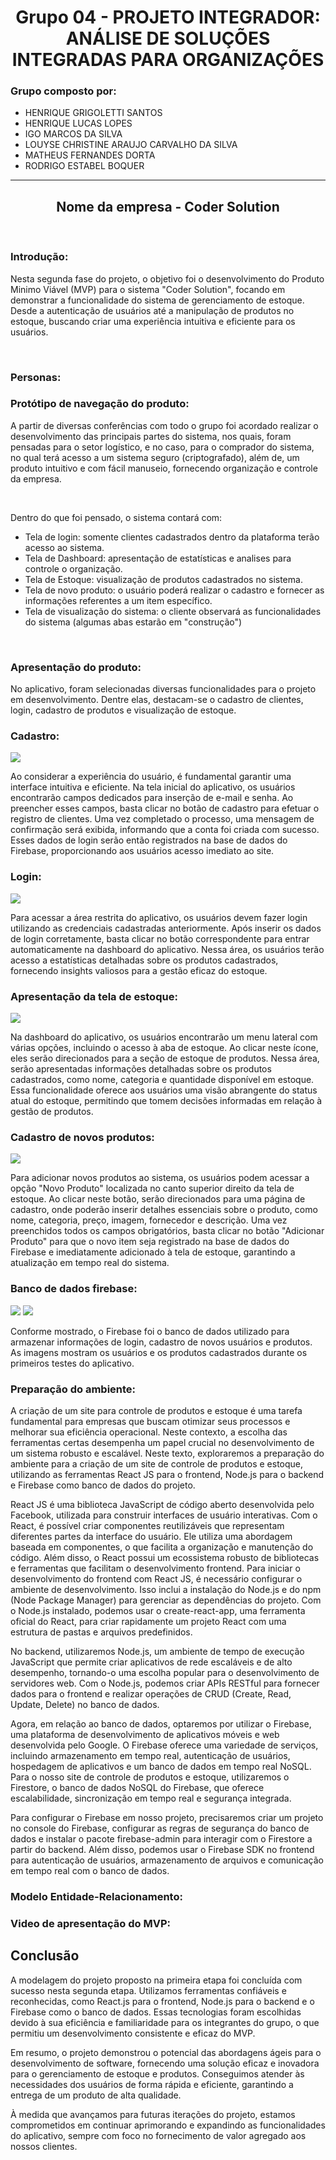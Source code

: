 <h1 align="center">Grupo 04  - PROJETO INTEGRADOR: ANÁLISE DE SOLUÇÕES INTEGRADAS PARA ORGANIZAÇÕES</h1>

<h3>Grupo composto por:</h3>

- HENRIQUE GRIGOLETTI SANTOS
- HENRIQUE LUCAS LOPES
- IGO MARCOS DA SILVA
- LOUYSE CHRISTINE ARAUJO CARVALHO DA SILVA
- MATHEUS FERNANDES DORTA
- RODRIGO ESTABEL BOQUER


***

<h2 align="center">Nome da empresa - Coder Solution</h2>
</br>

<h3 > Introdução: </h3>
<p>Nesta segunda fase do projeto, o objetivo foi o desenvolvimento do Produto Minimo Viável (MVP) para o sistema "Coder Solution", focando em demonstrar a funcionalidade do sistema de gerenciamento de estoque. Desde a autenticação de usuários até a manipulação de produtos no estoque, buscando criar uma experiência intuitiva e eficiente para os usuários.</p>
</br>


<h3>Personas:</h3>

<h3>Protótipo de navegação do produto:</h3>
<p>A partir de diversas conferências com todo o grupo foi acordado realizar o desenvolvimento das principais partes do sistema, nos quais, foram pensadas para o setor logístico, e no caso, para o comprador do sistema, no qual terá acesso a um sistema seguro (criptografado), além de, um produto intuitivo e com fácil manuseio, fornecendo organização e controle da empresa.</p>
 </br>

<p>Dentro do que foi pensado, o sistema contará com: </p>

   - Tela de login: somente clientes cadastrados dentro da plataforma terão acesso ao sistema.
   - Tela de Dashboard: apresentação de estatísticas e analises para controle o organização.
   - Tela de Estoque: visualização de produtos cadastrados no sistema.
   - Tela de novo produto: o usuário poderá realizar o cadastro e fornecer as informações referentes a um item específico.
   - Tela de visualização do sistema: o cliente observará as funcionalidades do sistema (algumas abas estarão em "construção")
</br>

<h3>Apresentação do produto: </h3>
<p>No aplicativo, foram selecionadas diversas funcionalidades para o projeto em desenvolvimento. Dentre elas, destacam-se o cadastro de clientes, login, cadastro de produtos e visualização de estoque. </p>

<h3>Cadastro:</h3> 
<img src="/public/cadastro.gif">
<p>Ao considerar a experiência do usuário, é fundamental garantir uma interface intuitiva e eficiente. Na tela inicial do aplicativo, os usuários encontrarão campos dedicados para inserção de e-mail e senha. Ao preencher esses campos, basta clicar no botão de cadastro para efetuar o registro de clientes. Uma vez completado o processo, uma mensagem de confirmação será exibida, informando que a conta foi criada com sucesso. Esses dados de login serão então registrados na base de dados do Firebase, proporcionando aos usuários acesso imediato ao site.</p>

<h3>Login:</h3>
<img src="/public/login.gif">
<p>Para acessar a área restrita do aplicativo, os usuários devem fazer login utilizando as credenciais cadastradas anteriormente. Após inserir os dados de login corretamente, basta clicar no botão correspondente para entrar automaticamente na dashboard do aplicativo. Nessa área, os usuários terão acesso a estatísticas detalhadas sobre os produtos cadastrados, fornecendo insights valiosos para a gestão eficaz do estoque.</p>

<h3>Apresentação da tela de estoque:</h3>
<img src="/public/tela-produtos.png">
<p>Na dashboard do aplicativo, os usuários encontrarão um menu lateral com várias opções, incluindo o acesso à aba de estoque. Ao clicar neste ícone, eles serão direcionados para a seção de estoque de produtos. Nessa área, serão apresentadas informações detalhadas sobre os produtos cadastrados, como nome, categoria e quantidade disponível em estoque. Essa funcionalidade oferece aos usuários uma visão abrangente do status atual do estoque, permitindo que tomem decisões informadas em relação à gestão de produtos.</p>

<h3>Cadastro de novos produtos:</h3>
<img src="/public/registro.gif">
<p>Para adicionar novos produtos ao sistema, os usuários podem acessar a opção "Novo Produto" localizada no canto superior direito da tela de estoque. Ao clicar neste botão, serão direcionados para uma página de cadastro, onde poderão inserir detalhes essenciais sobre o produto, como nome, categoria, preço, imagem, fornecedor e descrição. Uma vez preenchidos todos os campos obrigatórios, basta clicar no botão "Adicionar Produto" para que o novo item seja registrado na base de dados do Firebase e imediatamente adicionado à tela de estoque, garantindo a atualização em tempo real do sistema.</p>

<h3>Banco de dados firebase:</h3>
<img src="/public/Firebase-bd-login.png">
<img src="/public/Firebase-bd-prod.png">
<p>Conforme mostrado, o Firebase foi o banco de dados utilizado para armazenar informações de login, cadastro de novos usuários e produtos. As imagens mostram os usuários e os produtos cadastrados durante os primeiros testes do aplicativo.</p>

<h3>Preparação do ambiente: </h3>
<p> A criação de um site para controle de produtos e estoque é uma tarefa fundamental para empresas que buscam otimizar seus processos e melhorar sua eficiência operacional. Neste contexto, a escolha das ferramentas certas desempenha um papel crucial no desenvolvimento de um sistema robusto e escalável. Neste texto, exploraremos a preparação do ambiente para a criação de um site de controle de produtos e estoque, utilizando as ferramentas React JS para o frontend, Node.js para o backend e Firebase como banco de dados do projeto. 

React JS é uma biblioteca JavaScript de código aberto desenvolvida pelo Facebook, utilizada para construir interfaces de usuário interativas. Com o React, é possível criar componentes reutilizáveis que representam diferentes partes da interface do usuário. Ele utiliza uma abordagem baseada em componentes, o que facilita a organização e manutenção do código. Além disso, o React possui um ecossistema robusto de bibliotecas e ferramentas que facilitam o desenvolvimento frontend.
Para iniciar o desenvolvimento do frontend com React JS, é necessário configurar o ambiente de desenvolvimento. Isso inclui a instalação do Node.js e do npm (Node Package Manager) para gerenciar as dependências do projeto. Com o Node.js instalado, podemos usar o create-react-app, uma ferramenta oficial do React, para criar rapidamente um projeto React com uma estrutura de pastas e arquivos predefinidos. 

No backend, utilizaremos Node.js, um ambiente de tempo de execução JavaScript que permite criar aplicativos de rede escaláveis e de alto desempenho, tornando-o uma escolha popular para o desenvolvimento de servidores web. Com o Node.js, podemos criar APIs RESTful para fornecer dados para o frontend e realizar operações de CRUD (Create, Read, Update, Delete) no banco de dados. 

Agora, em relação ao banco de dados, optaremos por utilizar o Firebase, uma plataforma de desenvolvimento de aplicativos móveis e web desenvolvida pelo Google. O Firebase oferece uma variedade de serviços, incluindo armazenamento em tempo real, autenticação de usuários, hospedagem de aplicativos e um banco de dados em tempo real NoSQL. Para o nosso site de controle de produtos e estoque, utilizaremos o Firestore, o banco de dados NoSQL do Firebase, que oferece escalabilidade, sincronização em tempo real e segurança integrada. 

Para configurar o Firebase em nosso projeto, precisaremos criar um projeto no console do Firebase, configurar as regras de segurança do banco de dados e instalar o pacote firebase-admin para interagir com o Firestore a partir do backend. Além disso, podemos usar o Firebase SDK no frontend para autenticação de usuários, armazenamento de arquivos e comunicação em tempo real com o banco de dados. </p>

<h3>Modelo Entidade-Relacionamento:</h3>


<h3>Video de apresentação do MVP:</h3>


<h2 > Conclusão </h2>
<p>A modelagem do projeto proposto na primeira etapa foi concluída com sucesso nesta segunda etapa. Utilizamos ferramentas confiáveis e reconhecidas, como React.js para o frontend, Node.js para o backend e o Firebase como o banco de dados. Essas tecnologias foram escolhidas devido à sua eficiência e familiaridade para os integrantes do grupo, o que permitiu um desenvolvimento consistente e eficaz do MVP. 

Em resumo, o projeto demonstrou o potencial das abordagens ágeis para o desenvolvimento de software, fornecendo uma solução eficaz e inovadora para o gerenciamento de estoque e produtos. Conseguimos atender às necessidades dos usuários de forma rápida e eficiente, garantindo a entrega de um produto de alta qualidade.

À medida que avançamos para futuras iterações do projeto, estamos comprometidos em continuar aprimorando e expandindo as funcionalidades do aplicativo, sempre com foco no fornecimento de valor agregado aos nossos clientes.
</p>
</br>
